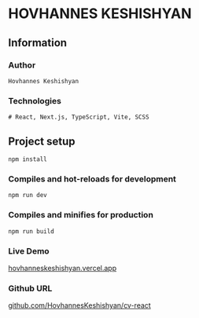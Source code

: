 # HOVHANNES KESHISHYAN


## Information

### Author

```
Hovhannes Keshishyan
```

### Technologies

```
# React, Next.js, TypeScript, Vite, SCSS
```

## Project setup

```
npm install
```

### Compiles and hot-reloads for development

```
npm run dev
```

### Compiles and minifies for production

```
npm run build
```

### Live Demo

[hovhanneskeshishyan.vercel.app](https://hovhanneskeshishyan.vercel.app/)


### Github URL

[github.com/HovhannesKeshishyan/cv-react](https://github.com/HovhannesKeshishyan/cv-react)
